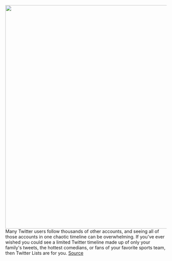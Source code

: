 <img src='https://cdn.vox-cdn.com/thumbor/wooG9ZYl045ru_SnxQcCJmWPOW0=/0x0:2040x1360/1200x800/filters:focal(857x517:1183x843)/cdn.vox-cdn.com/uploads/chorus_image/image/66448634/Twitter-app-stock-Dec2015-verge-05.0.0.jpg' width='700px' /><br/>
Many Twitter users follow thousands of other accounts, and seeing all of those accounts in one chaotic timeline can be overwhelming. If you've ever wished you could see a limited Twitter timeline made up of only your family's tweets, the hottest comedians, or fans of your favorite sports team, then Twitter Lists are for you.
<a href='https://www.theverge.com/2020/3/5/21166148/twitter-lists-accounts-add-iphone-ios-how-to'> Source <a/>